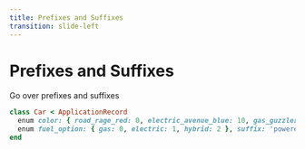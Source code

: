 ```yaml
---
title: Prefixes and Suffixes
transition: slide-left
---
```


# Prefixes and Suffixes

Go over prefixes and suffixes

```rb {hide|*} filename="app/models/car.rb"
class Car < ApplicationRecord
  enum color: { road_rage_red: 0, electric_avenue_blue: 10, gas_guzzler_green: 20 }, prefix: true
  enum fuel_option: { gas: 0, electric: 1, hybrid: 2 }, suffix: 'powered'
end
```

<!--
With color names like these, it can get confusing between vanity and fuel options. Prefixes and suffixes are here to help!
-->
